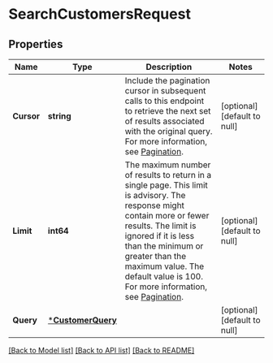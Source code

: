 # SearchCustomersRequest

## Properties
Name | Type | Description | Notes
------------ | ------------- | ------------- | -------------
**Cursor** | **string** | Include the pagination cursor in subsequent calls to this endpoint to retrieve the next set of results associated with the original query.  For more information, see [Pagination](https://developer.squareup.com/docs/working-with-apis/pagination). | [optional] [default to null]
**Limit** | **int64** | The maximum number of results to return in a single page. This limit is advisory. The response might contain more or fewer results. The limit is ignored if it is less than the minimum or greater than the maximum value. The default value is 100.  For more information, see [Pagination](https://developer.squareup.com/docs/working-with-apis/pagination). | [optional] [default to null]
**Query** | [***CustomerQuery**](CustomerQuery.md) |  | [optional] [default to null]

[[Back to Model list]](../README.md#documentation-for-models) [[Back to API list]](../README.md#documentation-for-api-endpoints) [[Back to README]](../README.md)

